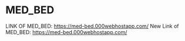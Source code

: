 # MED_BED
LINK OF MED_BED: https://med-bed.000webhostapp.com/
New Link of MED_BED: https://med-bed.000webhostapp.com/

